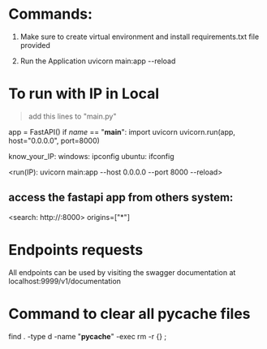 # Commands:
1. Make sure to create virtual environment and install requirements.txt file provided

2. Run the Application
uvicorn main:app --reload

# To run with IP in Local
> add this lines to "main.py"

app = FastAPI()
if _name_ == "__main__":
    import uvicorn
    uvicorn.run(app, host="0.0.0.0", port=8000)

know_your_IP:
windows: ipconfig
ubuntu: ifconfig

<run(IP): uvicorn main:app --host 0.0.0.0 --port 8000 --reload>

## access the fastapi app from others system:
<search: http://<your-local-ip>:8000>
origins=["*"] 


# Endpoints requests
All endpoints can be used by visiting the swagger documentation at localhost:9999/v1/documentation

# Command to clear all __pycache__ files
find . -type d -name "__pycache__" -exec rm -r {} \;

